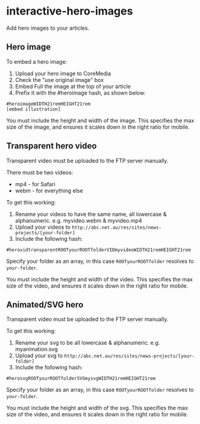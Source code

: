 # interactive-hero-images

Add hero images to your articles.

## Hero image

To embed a hero image:

1. Upload your hero image to CoreMedia
2. Check the "use original image" box
3. Embed Full the image at the top of your article
4. Prefix it with the #heroimage hash, as shown below:

```
#heroimageWIDTH21remHEIGHT21rem
[embed illustration]
```

You must include the height and width of the image. This specifies the max size of the image, and ensures it scales down in the right ratio for mobile.

## Transparent hero video

Transparent video must be uploaded to the FTP server manually.

There must be two videos:

- mp4 - for Safari
- webm - for everything else

To get this working:

1. Rename your videos to have the same name, all lowercase & alphanumeric. e.g. myvideo.webm & myvideo.mp4
2. Upload your videos to `http://abc.net.au/res/sites/news-projects/[your-folder]`
3. Include the following hash:

```
#herovidtransparentROOTyourROOTfolderVIDmyvideoWIDTH21remHEIGHT21rem
```

Specify your folder as an array, in this case `ROOTyourROOTfolder` resolves to `your-folder`.

You must include the height and width of the video. This specifies the max size of the video, and ensures it scales down in the right ratio for mobile.

## Animated/SVG hero

Transparent video must be uploaded to the FTP server manually.

To get this working:

1. Rename your svg to be all lowercase & alphanumeric. e.g. myanimation.svg
2. Upload your svg to `http://abc.net.au/res/sites/news-projects/[your-folder]`
3. Include the following hash:

```
#herosvgROOTyourROOTfolderSVGmysvgWIDTH21remHEIGHT21rem
```

Specify your folder as an array, in this case `ROOTyourROOTfolder` resolves to `your-folder`.

You must include the height and width of the svg. This specifies the max size of the video, and ensures it scales down in the right ratio for mobile.
